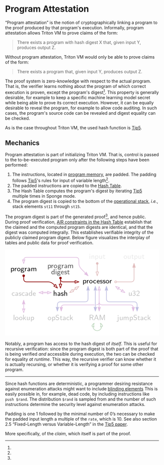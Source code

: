 # Program Attestation

“Program attestation” is the notion of cryptographically linking a program to the proof produced by that program's execution.
Informally, program attestation allows Triton VM to prove claims of the form:

> There exists a program with hash digest X that, given input Y, produces output Z.

Without program attestation, Triton VM would only be able to prove claims of the form:

> There exists a program that, given input Y, produces output Z.

The proof system is zero-knowledge with respect to the actual program.
That is, the verifier learns nothing about the program of which correct execution is proven, except the program's digest[^zk].
This property is generally desirable, for example to keep a specific machine learning model secret while being able to prove its correct execution.
However, it can be equally desirable to reveal the program, for example to allow code auditing.
In such cases, the program's source code can be revealed and digest equality can be checked.

As is the case throughout Triton VM, the used hash function is [Tip5][tip5].

## Mechanics

Program attestation is part of initializing Triton VM.
That is, control is passed to the to-be-executed program only after the following steps have been performed:

1. The instructions, located in [program memory](program-table.md), are padded.
The padding follows [Tip5][tip5]'s rules for input of variable length[^input-pad].
1. The padded instructions are copied to the [Hash Table](hash-table.md).
1. The Hash Table computes the program's digest by iterating [Tip5][tip5] multiple times in Sponge mode.
1. The program digest is copied to the bottom of the [operational stack](registers.md), _i.e._, stack elements `st11` through `st15`.

The program digest is part of the generated proof[^claim], and hence public.
During proof verification, [AIR constraints in the Hash Table](hash-table.md#transition-constraints) establish that the claimed and the computed program digests are identical, and that the digest was computed integrally.
This establishes verifiable integrity of the publicly claimed program digest.
Below figure visualizes the interplay of tables and public data for proof verification.

![](img/program-attestation.png)

Notably, a program has access to the hash digest of _itself_.
This is useful for recursive verification:
since the program digest is both part of the proof that is being verified _and_ accessible during execution, the two can be checked for equality _at runtime_.
This way, the recursive verifier can know whether it is actually recursing, or whether it is verifying a proof for some other program.

---

[blinding]: https://en.wikipedia.org/wiki/Blinding_(cryptography)
[tip5]: https://eprint.iacr.org/2023/107.pdf

[^zk]:
Since hash functions are deterministic, a programmer desiring resistance against enumeration attacks might want to include [blinding elements][blinding]
This is easily possible in, for example, dead code, by including instructions like `push $rand`.
The distribution `$rand` is sampled from and the number of such instructions determine the security level against enumeration attacks.

[^input-pad]:
Padding is one 1 followed by the minimal number of 0’s necessary to make the padded input length a multiple of the $\texttt{rate}$, which is 10.
See also section 2.5 “Fixed-Length versus Variable-Length” in the [Tip5 paper][tip5].

[^claim]:
More specifically, of the _claim_, which itself is part of the proof.
